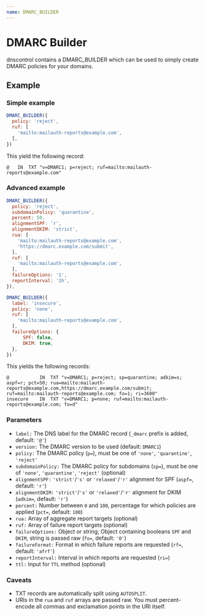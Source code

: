 ```yaml
---
name: DMARC_BUILDER
---
```


# DMARC Builder

dnscontrol contains a DMARC_BUILDER which can be used to simply create
DMARC policies for your domains.


## Example

### Simple example

```js
DMARC_BUILDER({
  policy: 'reject',
  ruf: [
    'mailto:mailauth-reports@example.com',
  ],
})
```

This yield the following record:

```text
@   IN  TXT "v=DMARC1; p=reject; ruf=mailto:mailauth-reports@example.com"
```

### Advanced example

```js
DMARC_BUILDER({
  policy: 'reject',
  subdomainPolicy: 'quarantine',
  percent: 50,
  alignmentSPF: 'r',
  alignmentDKIM: 'strict',
  rua: [
    'mailto:mailauth-reports@example.com',
    'https://dmarc.example.com/submit',
  ],
  ruf: [
    'mailto:mailauth-reports@example.com',
  ],
  failureOptions: '1',
  reportInterval: '1h',
}),

DMARC_BUILDER({
  label: 'insecure',
  policy: 'none',
  ruf: [
    'mailto:mailauth-reports@example.com',
  ],
  failureOptions: {
      SPF: false,
      DKIM: true,
  },
})
```

This yields the following records:

```text
@           IN  TXT "v=DMARC1; p=reject; sp=quarantine; adkim=s; aspf=r; pct=50; rua=mailto:mailauth-reports@example.com,https://dmarc.example.com/submit; ruf=mailto:mailauth-reports@example.com; fo=1; ri=3600"
insecure    IN  TXT "v=DMARC1; p=none; ruf=mailto:mailauth-reports@example.com; fo=d"
```


### Parameters

* `label:` The DNS label for the DMARC record (`_dmarc` prefix is added, default: `'@'`)
* `version:` The DMARC version to be used (default: `DMARC1`)
* `policy:` The DMARC policy (`p=`), must be one of `'none'`, `'quarantine'`, `'reject'`
* `subdomainPolicy:` The DMARC policy for subdomains (`sp=`), must be one of `'none'`, `'quarantine'`, `'reject'` (optional)
* `alignmentSPF:` `'strict'`/`'s'` or `'relaxed'`/`'r'` alignment for SPF (`aspf=`, default: `'r'`)
* `alignmentDKIM:` `'strict'`/`'s'` or `'relaxed'`/`'r'` alignment for DKIM (`adkim=`, default: `'r'`)
* `percent:` Number between `0` and `100`, percentage for which policies are applied (`pct=`, default: `100`)
* `rua:` Array of aggregate report targets (optional)
* `ruf:` Array of failure report targets (optional)
* `failureOptions:` Object or string; Object containing booleans `SPF` and `DKIM`, string is passed raw (`fo=`, default: `'0'`)
* `failureFormat:` Format in which failure reports are requested (`rf=`, default: `'afrf'`)
* `reportInterval:` Interval in which reports are requested (`ri=`)
* `ttl:` Input for `TTL` method (optional)

### Caveats

* TXT records are automatically split using `AUTOSPLIT`.
* URIs in the `rua` and `ruf` arrays are passed raw. You must percent-encode all commas and exclamation points in the URI itself.
